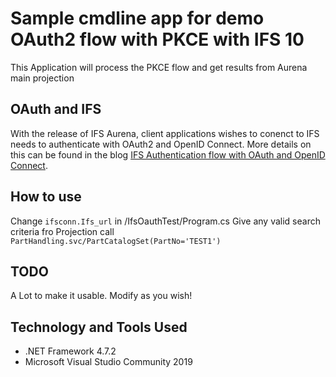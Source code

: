 # Sample cmdline app for demo OAuth2 flow with PKCE with IFS 10

This Application will process the PKCE flow and get results from Aurena main projection

## OAuth and IFS
With the release of IFS Aurena, client applications wishes to conenct to IFS needs to authenticate with OAuth2 and OpenID Connect.
More details on this can be found in the blog [IFS Authentication flow with OAuth and OpenID Connect](https://dsj23.me/2021/01/08/ifs-authentication-flow-with-oauth-and-openid-connect/).

## How to use
Change `ifsconn.Ifs_url` in /IfsOauthTest/Program.cs
Give any valid search criteria fro Projection call `PartHandling.svc/PartCatalogSet(PartNo='TEST1')`

## TODO
A Lot to make it usable. Modify as you wish!

## Technology and Tools Used
* .NET Framework 4.7.2
*  Microsoft Visual Studio Community 2019
